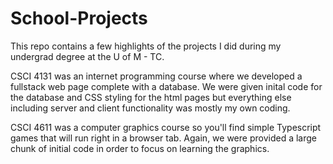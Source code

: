 # School-Projects

This repo contains a few highlights of the projects I did during my undergrad degree at the U of M - TC.

CSCI 4131 was an internet programming course where we developed a fullstack web page complete with a database. 
We were given inital code for the database and CSS styling for the html pages but everything else including server and client
functionality was mostly my own coding.

CSCI 4611 was a computer graphics course so you'll find simple Typescript games that will run right in a browser tab. Again, we were provided
a large chunk of initial code in order to focus on learning the graphics.


